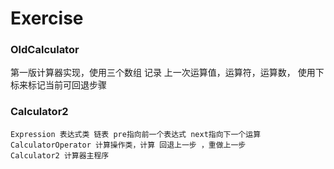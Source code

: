 # Exercise

### OldCalculator 
 第一版计算器实现，使用三个数组 记录 上一次运算值，运算符，运算数，
 使用下标来标记当前可回退步骤
 
### Calculator2
    Expression 表达式类 链表 pre指向前一个表达式 next指向下一个运算
    CalculatorOperator 计算操作类，计算 回退上一步 ，重做上一步
    Calculator2 计算器主程序
